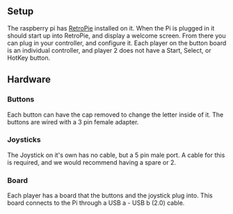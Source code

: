## Setup
The raspberry pi has [RetroPie][RetroPieDocs] installed on it. When the Pi is plugged in it should start up into RetroPie, and display a welcome screen. From there you can plug in your controller, and configure it. Each player on the button board is an individual controller, and player 2 does not have a Start, Select, or HotKey button. 


## Hardware
### Buttons
Each button can have the cap removed to change the letter inside of it. The buttons are wired with a 3 pin female adapter. 
### Joysticks
The Joystick on it's own has no cable, but a 5 pin male port. A cable for this is required, and we would recommend having a spare or 2. 
### Board
Each player has a board that the buttons and the joystick plug into. This board connects to the Pi through a USB a - USB b (2.0) cable. 

[RetroPieDocs]: https://retropie.org.uk/docs/